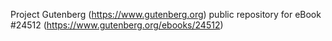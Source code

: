 Project Gutenberg (https://www.gutenberg.org) public repository for eBook #24512 (https://www.gutenberg.org/ebooks/24512)
